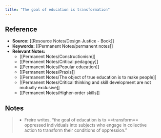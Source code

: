 ```yaml
---
title: "The goal of education is transformation"
---
```

## Reference
- **Source:** [[Resource Notes/Design Justice - Book]]
- **Keywords:** [[Permanent Notes/permanent notes]]
- **Relevant Notes:** 
	- [[Permanent Notes/Constructionism]]
	- [[Permanent Notes/Critical pedagogy]]
	- [[Permanent Notes/Popular education]]
	- [[Permanent Notes/Praxis]]
	- [[Permanent Notes/The object of true education is to make people]]
	- [[Permanent Notes/Critical thinking and skill development are not mutually exclusive]]
	- [[Permanent Notes/Higher-order skills]]

## Notes
> - Freire writes, “the goal of education is to ==transform== oppressed individuals into subjects who engage in collective action to transform their conditions of oppression.”